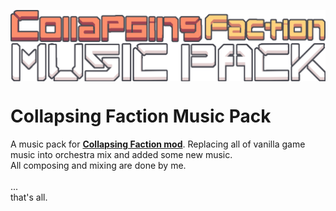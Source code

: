 
<p align="center">
<img align="center" src="https://github.com/NEON-XZR/Collapsing-Faction-Music-Pack/blob/main/Img/logo.png">
</p>
<h1>Collapsing Faction Music Pack</h1>

A music pack for [**Collapsing Faction mod**](https://github.com/NEON-XZR/Collapsing-Faction). Replacing all of vanilla game music into orchestra mix and added some new music.
<br>All composing and mixing are done by me.
<br>
<br>...
<br>that's all.
